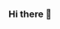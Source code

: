### Hi there 👋

<!--
**sonumahajan/sonumahajan** is a ✨ _special_ ✨ repository because its `README.md` (this file) appears on your GitHub profile.

Here are some ideas to get you started:

- 🔭 I’m currently working on ... Desktop Assistance
- 🌱 I’m currently learning ... Python
- 👯 I’m looking to collaborate on ...Python Project
- 🤔 I’m looking for help with ... Pygame
- 💬 Ask me about ... Anything
- 📫 How to reach me: ...[Instagram](https://www.instagram.com/the_sonu_0/)


-->
